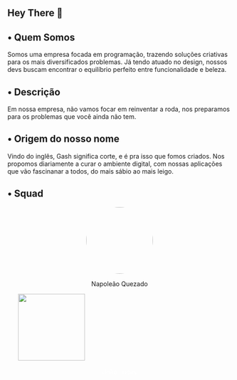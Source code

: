 ## Hey There 🦊


## • Quem Somos

Somos uma empresa focada em programação, trazendo soluções criativas para os mais diversificados problemas. Já tendo atuado no design, nossos devs buscam encontrar o equilíbrio perfeito entre funcionalidade e beleza.


## • Descrição
Em nossa empresa, não vamos focar em reinventar a roda, nos preparamos para os problemas que você ainda não tem.


## • Origem do nosso nome
Vindo do inglês, Gash significa corte, e é pra isso que fomos criados. Nos propomos diariamente  a curar o ambiente digital, com nossas aplicações que vão fascinanar a todos, do mais sábio ao mais leigo.

## • Squad

<p align="center">
  <a href="https://github.com/napoleaoquezado" style="text-decoration: none;">
    <img src="https://avatars.githubusercontent.com/u/102835435?v=4" width="150" style="border-radius: 50%;">
    <p style="color: white; text-align: center;">Napoleão Quezado</p>
  </a>
  &nbsp;&nbsp;&nbsp;&nbsp;&nbsp;
  <a href="https://github.com/jotaeli" style="text-decoration: none;">
    <img src="https://avatars.githubusercontent.com/u/100056719?v=4" width="150" style="border-radius: 50;">
    <p style="color: white; text-align: center;">João Lucas</p>
  </a>
</p>



